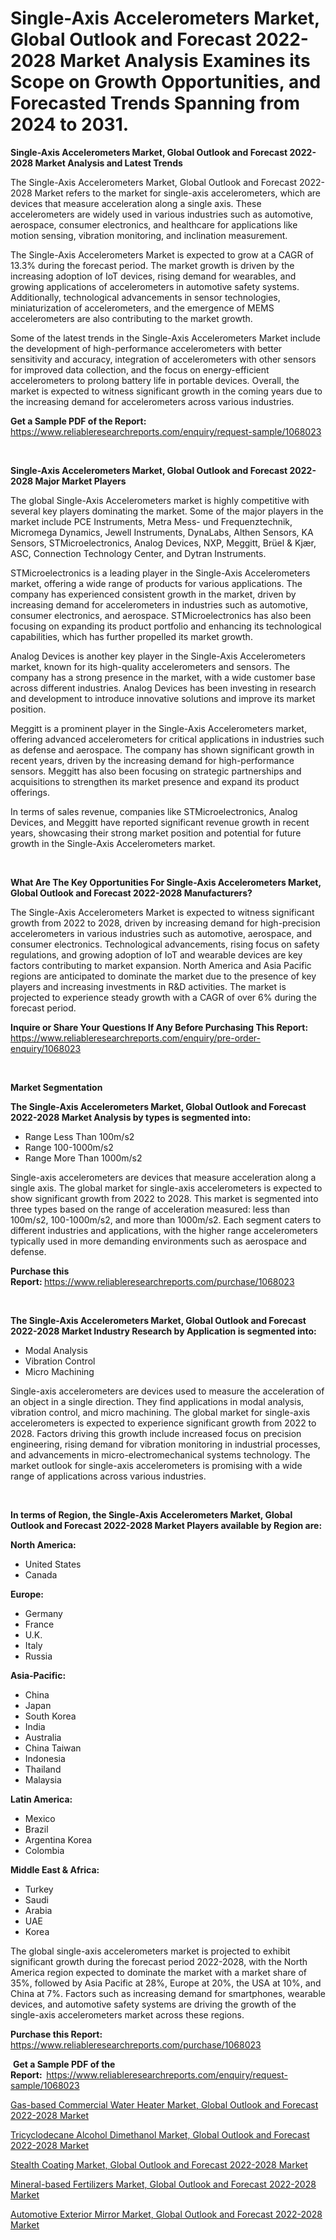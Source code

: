 <p><h1>Single-Axis Accelerometers Market, Global Outlook and Forecast 2022-2028 Market Analysis Examines its Scope on Growth Opportunities, and Forecasted Trends Spanning from 2024 to 2031.</h1></p><p><strong>Single-Axis Accelerometers Market, Global Outlook and Forecast 2022-2028 Market Analysis and Latest Trends</strong></p>
<p><p>The Single-Axis Accelerometers Market, Global Outlook and Forecast 2022-2028 Market refers to the market for single-axis accelerometers, which are devices that measure acceleration along a single axis. These accelerometers are widely used in various industries such as automotive, aerospace, consumer electronics, and healthcare for applications like motion sensing, vibration monitoring, and inclination measurement.</p><p>The Single-Axis Accelerometers Market is expected to grow at a CAGR of 13.3% during the forecast period. The market growth is driven by the increasing adoption of IoT devices, rising demand for wearables, and growing applications of accelerometers in automotive safety systems. Additionally, technological advancements in sensor technologies, miniaturization of accelerometers, and the emergence of MEMS accelerometers are also contributing to the market growth.</p><p>Some of the latest trends in the Single-Axis Accelerometers Market include the development of high-performance accelerometers with better sensitivity and accuracy, integration of accelerometers with other sensors for improved data collection, and the focus on energy-efficient accelerometers to prolong battery life in portable devices. Overall, the market is expected to witness significant growth in the coming years due to the increasing demand for accelerometers across various industries.</p></p>
<p><strong>Get a Sample PDF of the Report:&nbsp;</strong> <a href="https://www.reliableresearchreports.com/enquiry/request-sample/1068023">https://www.reliableresearchreports.com/enquiry/request-sample/1068023</a></p>
<p>&nbsp;</p>
<p><strong>Single-Axis Accelerometers Market, Global Outlook and Forecast 2022-2028 Major Market Players</strong></p>
<p><p>The global Single-Axis Accelerometers market is highly competitive with several key players dominating the market. Some of the major players in the market include PCE Instruments, Metra Mess- und Frequenztechnik, Micromega Dynamics, Jewell Instruments, DynaLabs, Althen Sensors, KA Sensors, STMicroelectronics, Analog Devices, NXP, Meggitt, Brüel & Kjær, ASC, Connection Technology Center, and Dytran Instruments.</p><p>STMicroelectronics is a leading player in the Single-Axis Accelerometers market, offering a wide range of products for various applications. The company has experienced consistent growth in the market, driven by increasing demand for accelerometers in industries such as automotive, consumer electronics, and aerospace. STMicroelectronics has also been focusing on expanding its product portfolio and enhancing its technological capabilities, which has further propelled its market growth.</p><p>Analog Devices is another key player in the Single-Axis Accelerometers market, known for its high-quality accelerometers and sensors. The company has a strong presence in the market, with a wide customer base across different industries. Analog Devices has been investing in research and development to introduce innovative solutions and improve its market position.</p><p>Meggitt is a prominent player in the Single-Axis Accelerometers market, offering advanced accelerometers for critical applications in industries such as defense and aerospace. The company has shown significant growth in recent years, driven by the increasing demand for high-performance sensors. Meggitt has also been focusing on strategic partnerships and acquisitions to strengthen its market presence and expand its product offerings.</p><p>In terms of sales revenue, companies like STMicroelectronics, Analog Devices, and Meggitt have reported significant revenue growth in recent years, showcasing their strong market position and potential for future growth in the Single-Axis Accelerometers market.</p></p>
<p>&nbsp;</p>
<p><strong>What Are The Key Opportunities For Single-Axis Accelerometers Market, Global Outlook and Forecast 2022-2028 Manufacturers?</strong></p>
<p><p>The Single-Axis Accelerometers Market is expected to witness significant growth from 2022 to 2028, driven by increasing demand for high-precision accelerometers in various industries such as automotive, aerospace, and consumer electronics. Technological advancements, rising focus on safety regulations, and growing adoption of IoT and wearable devices are key factors contributing to market expansion. North America and Asia Pacific regions are anticipated to dominate the market due to the presence of key players and increasing investments in R&D activities. The market is projected to experience steady growth with a CAGR of over 6% during the forecast period.</p></p>
<p><strong>Inquire or Share Your Questions If Any Before Purchasing This Report:</strong> <a href="https://www.reliableresearchreports.com/enquiry/pre-order-enquiry/1068023">https://www.reliableresearchreports.com/enquiry/pre-order-enquiry/1068023</a></p>
<p>&nbsp;</p>
<p><strong>Market Segmentation</strong></p>
<p><strong>The Single-Axis Accelerometers Market, Global Outlook and Forecast 2022-2028 Market Analysis by types is segmented into:</strong></p>
<p><ul><li>Range Less Than 100m/s2</li><li>Range 100-1000m/s2</li><li>Range More Than 1000m/s2</li></ul></p>
<p><p>Single-axis accelerometers are devices that measure acceleration along a single axis. The global market for single-axis accelerometers is expected to show significant growth from 2022 to 2028. This market is segmented into three types based on the range of acceleration measured: less than 100m/s2, 100-1000m/s2, and more than 1000m/s2. Each segment caters to different industries and applications, with the higher range accelerometers typically used in more demanding environments such as aerospace and defense.</p></p>
<p><strong>Purchase this Report:&nbsp;</strong><a href="https://www.reliableresearchreports.com/purchase/1068023">https://www.reliableresearchreports.com/purchase/1068023</a></p>
<p>&nbsp;</p>
<p><strong>The Single-Axis Accelerometers Market, Global Outlook and Forecast 2022-2028 Market Industry Research by Application is segmented into:</strong></p>
<p><ul><li>Modal Analysis</li><li>Vibration Control</li><li>Micro Machining</li></ul></p>
<p><p>Single-axis accelerometers are devices used to measure the acceleration of an object in a single direction. They find applications in modal analysis, vibration control, and micro machining. The global market for single-axis accelerometers is expected to experience significant growth from 2022 to 2028. Factors driving this growth include increased focus on precision engineering, rising demand for vibration monitoring in industrial processes, and advancements in micro-electromechanical systems technology. The market outlook for single-axis accelerometers is promising with a wide range of applications across various industries.</p></p>
<p>&nbsp;</p>
<p><strong>In terms of Region, the Single-Axis Accelerometers Market, Global Outlook and Forecast 2022-2028 Market Players available by Region are:</strong></p>
<p>
    <p> <strong> North America: </strong>
        <ul>
            <li>United States</li>
            <li>Canada</li>
        </ul>
        </p> 
    <p> <strong> Europe: </strong>
        <ul>
            <li>Germany</li>
            <li>France</li>
            <li>U.K.</li>
            <li>Italy</li>
            <li>Russia</li>
        </ul>
        </p> 
    <p> <strong> Asia-Pacific: </strong>
        <ul>
            <li>China</li>
            <li>Japan</li>
            <li>South Korea</li>
            <li>India</li>
            <li>Australia</li>
            <li>China Taiwan</li>
            <li>Indonesia</li>
            <li>Thailand</li>
            <li>Malaysia</li>
        </ul>
        </p> 
    <p> <strong> Latin America: </strong>
        <ul>
            <li>Mexico</li>
            <li>Brazil</li>
            <li>Argentina Korea</li>
            <li>Colombia</li>
        </ul>
        </p> 
    <p> <strong> Middle East & Africa: </strong>
        <ul>
            <li>Turkey</li>
            <li>Saudi</li>
            <li>Arabia</li>
            <li>UAE</li>
            <li>Korea</li>
        </ul>
    </p>
    </p>
<p><p>The global single-axis accelerometers market is projected to exhibit significant growth during the forecast period 2022-2028, with the North America region expected to dominate the market with a market share of 35%, followed by Asia Pacific at 28%, Europe at 20%, the USA at 10%, and China at 7%. Factors such as increasing demand for smartphones, wearable devices, and automotive safety systems are driving the growth of the single-axis accelerometers market across these regions.</p></p>
<p><strong>Purchase this Report: </strong><a href="https://www.reliableresearchreports.com/purchase/1068023">https://www.reliableresearchreports.com/purchase/1068023</a></p>
<p>&nbsp;<strong>Get a Sample PDF of the Report:&nbsp;&nbsp;</strong><a href="https://www.reliableresearchreports.com/enquiry/request-sample/1068023">https://www.reliableresearchreports.com/enquiry/request-sample/1068023</a></p>
<p><strong></strong></p>
<p><p><a href="https://github.com/gulaimolin/Market-Research-Report-List-3/blob/main/gas-based-commercial-water-heater-market-global-outlook-and-forecast-2022-2028-market.md">Gas-based Commercial Water Heater Market, Global Outlook and Forecast 2022-2028 Market</a></p><p><a href="https://github.com/nicoletavirag/Market-Research-Report-List-1/blob/main/tricyclodecane-alcohol-dimethanol-market-global-outlook-and-forecast-2022-2028-market.md">Tricyclodecane Alcohol Dimethanol Market, Global Outlook and Forecast 2022-2028 Market</a></p><p><a href="https://github.com/mauripalmi/Market-Research-Report-List-1/blob/main/stealth-coating-market-global-outlook-and-forecast-2022-2028-market.md">Stealth Coating Market, Global Outlook and Forecast 2022-2028 Market</a></p><p><a href="https://github.com/redneck06/Market-Research-Report-List-1/blob/main/mineral-based-fertilizers-market-global-outlook-and-forecast-2022-2028-market.md">Mineral-based Fertilizers Market, Global Outlook and Forecast 2022-2028 Market</a></p><p><a href="https://github.com/RoccoManning/Market-Research-Report-List-3/blob/main/automotive-exterior-mirror-market-global-outlook-and-forecast-2022-2028-market.md">Automotive Exterior Mirror Market, Global Outlook and Forecast 2022-2028 Market</a></p></p>